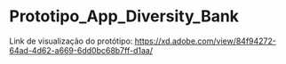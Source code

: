 # Prototipo_App_Diversity_Bank

Link de visualização do protótipo:
https://xd.adobe.com/view/84f94272-64ad-4d62-a669-6dd0bc68b7ff-d1aa/ 

